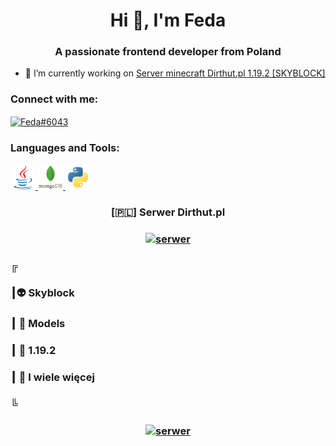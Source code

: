 <h1 align="center">Hi 👋, I'm Feda</h1>
<h3 align="center">A passionate frontend developer from Poland</h3>

- 🔭 I’m currently working on [Server minecraft Dirthut.pl 1.19.2 [SKYBLOCK]](https://dirthut.pl)

<h3 align="left">Connect with me:</h3>
<p align="left">
<a href="https://discord.gg/Feda#6043" target="blank"><img align="center" src="https://raw.githubusercontent.com/rahuldkjain/github-profile-readme-generator/master/src/images/icons/Social/discord.svg" alt="Feda#6043" height="30" width="40" /></a>
</p>

<h3 align="left">Languages and Tools:</h3>
</a> <a href="https://developer.mozilla.org/en-US/docs/Web/JavaScript" target="_blank" rel="noreferrer"> <img src="https://raw.githubusercontent.com/devicons/devicon/master/icons/java/java-original.svg" alt="javascript" width="40" height="40"/> </a> <a href="https://www.mongodb.com/" target="_blank" rel="noreferrer"> <img src="https://raw.githubusercontent.com/devicons/devicon/master/icons/mongodb/mongodb-original-wordmark.svg" alt="mongodb" width="40" height="40"/> </a> <a href="https://www.python.org" target="_blank" rel="noreferrer"> <img src="https://raw.githubusercontent.com/devicons/devicon/master/icons/python/python-original.svg" alt="python" width="40" height="40"/> </a> </p>

<h3 align="center">[🇵🇱] Serwer Dirthut.pl</h3>

<h3 align="center"><a href="https://www.dirthut.pl"><img src="https://i.imgur.com/LrFefQ7.png" alt="serwer" width="400" height="400"/> </a>
<h3 align="left"> ╔                    
<h3 align="left">┃👽 Skyblock 
<h3 align="left">┃ 🙉 Models
<h3 align="left">┃ 🐜 1.19.2
<h3 align="left">┃ 🌵 I wiele więcej
<h3 align="left"> ╚                    
<h3 align="center"><a href="https://www.dirthut.pl"><img src="https://i.imgur.com/mKM4tth.gif" alt="serwer" width="800" height="150"/> </a>
